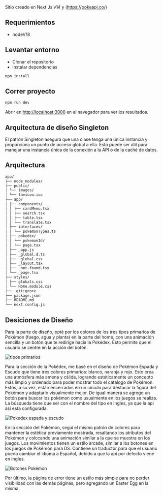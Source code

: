 Sitio creado en Next Js v14 y (https://pokeapi.co/)

## Requerimientos

- nodeV18

## Levantar entorno
- Clonar el repositorio 
- instalar dependencias
```bash
npm install
```


## Correr proyecto
```bash
npm run dev
```

Abrir en [http://localhost:3000](http://localhost:3000) en el navegador para ver los resultados.

## Arquitectura de diseño Singleton

El patrón Singleton asegura que una clase tenga una única instancia y proporciona un punto de acceso global a ella. Esto puede ser útil para manejar una instancia única de la conexión a la API o de la caché de datos.

## Arquitectura

```bash
app/
├── node_modules/
├── public/
│ └── images/
│ └── favicon.ico
├── app/
│ ├── components/
│ │ ├── cardMenu.tsx
│ │ ├── search.tsx
│ │ ├── table.tsx
│ │ └── translate.tsx
│ ├── interfaces/
│ │ └── pokemonTypes.ts
│ ├── pokedex/
│ │ └── pokemonId/
│ │ └── page.tsx
│ ├── _app.js
│ ├── _global.d.ts
│ ├── _global.css
│ ├── _layout.tsx
│ ├── _not-found.tsx
│ └── _page.tsx
├── styles/
│ ├── globals.css
│ └── Home.module.css
├── .gitignore
├── package.json
├── README.md
└── next.config.js
```

## Desiciones de Diseño

Para la parte de diseño, opté por los colores de los tres tipos primarios de Pokémon (fuego, agua y planta) en la parte del home, con una animación sencilla y un botón que te redirige hacia la Pokédex. Esto permite que el usuario se centre en la acción del botón.

![tipos primarios](https://cdn.wikimg.net/en/splatoonwiki/images/thumb/0/09/S3_Splatfest_Grass_vs_Fire_vs_Water.png/334px-S3_Splatfest_Grass_vs_Fire_vs_Water.png)

Para la sección de la Pokédex, me basé en el diseño de Pokémon Espada y Escudo que tiene tres colores primarios: blanco, naranja y rojo. Esto crea una atmósfera más amena y cálida, logrando estéticamente un concepto más limpio y ordenado para poder mostrar todo el catálogo de Pokémon. Estos, a su vez, están encerrados en un círculo para destacar la figura del Pokémon y adaptarlo visualmente mejor.
De igual manera se agrego un botón para buscar los pokémon como usualmente en los juegos se realiza.
La búsqueda tiene que ser con el nombre del tipo en ingles, ya que la api asi esta configurada. 

![Pokedex espada y escudo](https://i.ytimg.com/vi/8FDoyCsUt6A/maxresdefault.jpg)

En la sección del Pokémon, seguí el mismo patrón de colores para mantener la estética previamente mostrada, resaltando los atributos del Pokémon y colocando una animación similar a la que se muestra en los juegos. Los movimientos tienen un estilo arcade, similar a los botones en los juegos de Pokémon para DS.
Contiene un traductor para que el usuario pueda cambiar el idioma a Español, debido a que la api por defecto viene en ingles.

![Botones Pokémon](https://lh3.googleusercontent.com/proxy/PCswIFQeOOkIe0GDz_7C2xVgi3lqpOvDB-KyOzRALR67_XlbFVfXNUe15INhTewZaxmQZAB1xIDBO5ZAUBIKLMvKwlZZbHD3vj1SwaHe7pMuKe8Ubg)

Por último, la página de error tiene un estilo más simple para no perder visibilidad con las demás páginas, pero agregando un Easter Egg en la misma.
